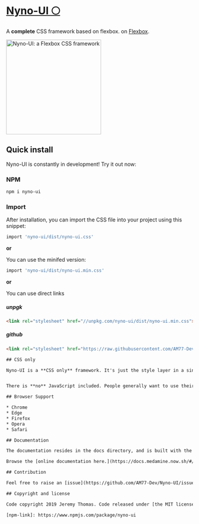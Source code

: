 # [Nyno-UI 🌕](https://github.com/AM77-Dev/Nyno-UI)

A **complete** CSS framework based on flexbox. on [Flexbox](https://developer.mozilla.org/en-US/docs/Web/CSS/CSS_Flexible_Box_Layout/Using_CSS_flexible_boxes).

<a href="https://github.com/AM77-Dev/Nyno-UI"><img src="https://i.imgur.com/KfRn2eI.png" alt="Nyno-UI: a Flexbox CSS framework" width="256"></a>

## Quick install

Nyno-UI is constantly in development! Try it out now:

### NPM

```sh
npm i nyno-ui
```

### Import
After installation, you can import the CSS file into your project using this snippet:

```sh
import 'nyno-ui/dist/nyno-ui.css'
```

**or**

You can use the minifed version:

```sh
import 'nyno-ui/dist/nyno-ui.min.css'
```

**or**

You can use direct links
##### unpgk
```html
<link rel="stylesheet" href="//unpkg.com/nyno-ui/dist/nyno-ui.min.css"> 
```
##### github
```html
<link rel="stylesheet" href="https://raw.githubusercontent.com/AM77-Dev/Nyno-UI/master/dist/nyno-ui.min.css"> 

## CSS only

Nyno-UI is a **CSS only** framework. It's just the style layer in a single CSS file on top of your logic: [Nyno-UI.css](https://github.com/AM77-Dev/Nyno-UI/blob/master/dist/nyno-ui.css)


There is **no** JavaScript included. People generally want to use their own JS implementation (and usually already have one). 

## Browser Support

* Chrome
* Edge
* Firefox
* Opera
* Safari

## Documentation

The documentation resides in the docs directory, and is built with the [Docsify](https://docsify.js.org) tool.

Browse the [online documentation here.](https://docs.medamine.now.sh/#/)

## Contribution

Feel free to raise an [issue](https://github.com/AM77-Dev/Nyno-UI/issues) or submit a [pull request](https://github.com/AM77-Dev/Nyno-UI/pulls).

## Copyright and license

Code copyright 2019 Jeremy Thomas. Code released under [the MIT license](https://github.com/AM77-Dev/Nyno-UI/blob/master/LICENSE).

[npm-link]: https://www.npmjs.com/package/nyno-ui
